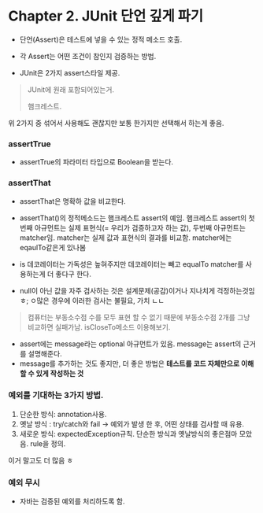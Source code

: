 
# Chapter 2. JUnit 단언 깊게 파기

- 단언(Assert)은 테스트에 넣을 수 있는 정적 메소드 호출.
- 각 Assert는 어떤 조건이 참인지 검증하는 방법.

- JUnit은 2가지 assert스타일 제공.
> JUnit에 원래 포함되어있는거.<p>
> 햄크레스트.

위 2가지 중 섞어서 사용해도 괜찮지만 보통 한가지만 선택해서 하는게 좋음. 

### assertTrue

- assertTrue의 파라미터 타입으로 Boolean을 받는다. 

### assertThat

- assertThat은 명확하 값을 비교한다. 
- assertThat()의 정적메소드는 햄크레스트 assert의 예임. 햄크레스트 assert의 첫번째 아규먼트는 실제 표현식(= 우리가 검증하고자 하는 값), 두번째 아규먼트는 matcher임.
matcher는 실제 값과 표현식의 결과를 비교함. matcher에는 eqaulTo같은게 있나봄

- is 데코레이터는 가독성은 높혀주지만 데코레이터는 빼고 equalTo matcher를 사용하는게 더 좋다구 한다.
- null이 아닌 값을 자주 검사하는 것은 설계문제(공감)이거나 지나치게 걱정하는것임ㅎ; ㅇ많은 경우에 이러한 검사는 불필요, 가치 ㄴㄴ

> 컴퓨터는 부동소수점 수를 모두 표현 할 수 없기 때문에 부동소수점 2개를 그냥 비교하면 실패가남. isCloseTo메소드 이용해보기.

- assert에는 message라는 optional 아규먼트가 있음. message는 assert의 근거를 설명해준다. 
- message를 추가하는 것도 좋지만, 더 좋은 방법은 **테스트를 코드 자체만으로 이해 할 수 있게 작성하는 것**

### 예외를 기대하는 3가지 방법. 

1. 단순한 방식: annotation사용. 
2. 옛날 방식 : try/catch와 fail -> 예외가 발생 한 후, 어떤 상태를 검사할 때 유용.
3. 새로운 방식: expectedException규칙. 단순한 방식과 옛날방식의 좋은점마 모았음. rule을 정의.

이거 말고도 더 많음 ㅎ

### 예외 무시
- 자바는 검증된 예외를 처리하도록 함.

